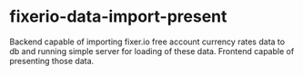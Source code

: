 # fixerio-data-import-present
Backend capable of importing fixer.io free account currency rates data to db and running simple server for loading of these data. Frontend capable of presenting those data.
